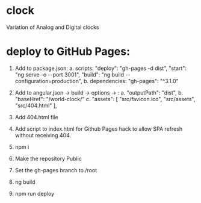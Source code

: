 # clock

Variation of Analog and Digital clocks

# deploy to GitHub Pages:

1. Add to package.json:
   a. scripts:
   "deploy": "gh-pages -d dist",
   "start": "ng serve -o --port 3001",
   "build": "ng build --configuration=production",
   b. dependencies: "gh-pages": "^3.1.0"
2. Add to angular.json -> build -> options -> :
   a. "outputPath": "dist",
   b. "baseHref": "/world-clock/"
   c. "assets": [
   "src/favicon.ico",
   "src/assets",
   "src/404.html"
   ],

3. Add 404.html file
4. Add script to index.html for Github Pages hack to allow SPA refresh without receiving 404.

5. npm i

6. Make the repository Public
7. Set the gh-pages branch to /root
8. ng build
9. npm run deploy

